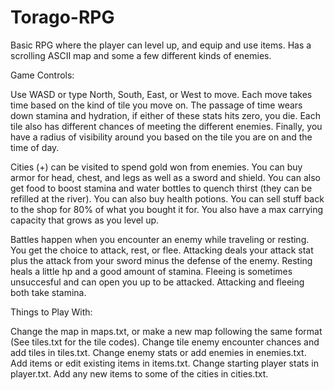 # Torago-RPG
Basic RPG where the player can level up, and equip and use items. 
Has a scrolling ASCII map and some a few different kinds of enemies.

Game Controls:

Use WASD or type North, South, East, or West to move.
Each move takes time based on the kind of tile you move on.
The passage of time wears down stamina and hydration, if either of these stats hits zero, you die.
Each tile also has different chances of meeting the different enemies.
Finally, you have a radius of visibility around you based on the tile you are on and the time of day.

Cities (+) can be visited to spend gold won from enemies.
You can buy armor for head, chest, and legs as well as a sword and shield.
You can also get food to boost stamina and water bottles to quench thirst (they can be refilled at the river).
You can also buy health potions.
You can sell stuff back to the shop for 80% of what you bought it for.
You also have a max carrying capacity that grows as you level up.

Battles happen when you encounter an enemy while traveling or resting.
You get the choice to attack, rest, or flee.
Attacking deals your attack stat plus the attack from your sword minus the defense of the enemy.
Resting heals a little hp and a good amount of stamina.
Fleeing is sometimes unsuccesful and can open you up to be attacked.
Attacking and fleeing both take stamina.

Things to Play With:

Change the map in maps.txt, or make a new map following the same format (See tiles.txt for the tile codes).
Change tile enemy encounter chances and add tiles in tiles.txt.
Change enemy stats or add enemies in enemies.txt.
Add items or edit existing items in items.txt.
Change starting player stats in player.txt.
Add any new items to some of the cities in cities.txt.
